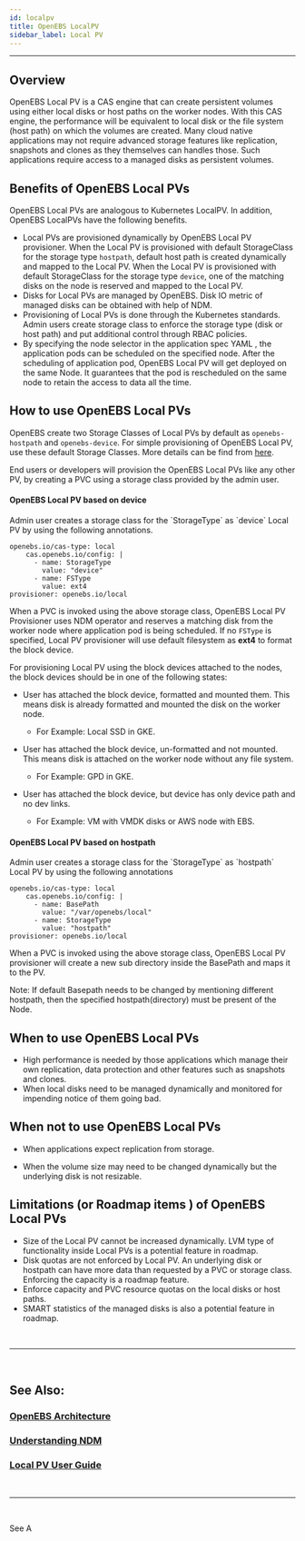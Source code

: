 ```yaml
---
id: localpv
title: OpenEBS LocalPV
sidebar_label: Local PV
---
```

------



## Overview

OpenEBS Local PV is a CAS engine that can create persistent volumes using either local disks or host paths on the worker nodes. With this CAS engine, the performance will be equivalent to local disk or the file system (host path) on which the volumes are created. Many cloud native applications may not require advanced storage features like replication, snapshots and clones as they themselves can handles those. Such applications require access to a managed disks as persistent volumes. 



## Benefits of OpenEBS Local PVs

OpenEBS Local PVs are analogous to Kubernetes LocalPV. In addition, OpenEBS LocalPVs have the following benefits.

- Local PVs are provisioned dynamically by OpenEBS Local PV provisioner. When the Local PV is provisioned with default StorageClass for the storage type `hostpath`, default host path is created dynamically and mapped to the Local PV. When the Local PV is provisioned with default StorageClass for the  storage type `device`, one of the  matching disks on the node is reserved and mapped to the Local PV.
- Disks for Local PVs are managed by OpenEBS. Disk IO metric of managed disks can be obtained with help of NDM.
- Provisioning of Local PVs is done through the Kubernetes standards. Admin users create storage class to enforce the storage type (disk or host path) and put additional control through RBAC policies.
- By specifying the node selector in the application spec YAML , the application pods can be scheduled on the specified node. After the scheduling of application pod, OpenEBS Local PV will get deployed on the same Node. It guarantees that the pod is rescheduled on the same node to retain the access to data all the time.



## How to use OpenEBS Local PVs

OpenEBS create two Storage Classes of Local PVs by default as `openebs-hostpath` and `openebs-device`. For simple provisioning of OpenEBS Local PV, use these default Storage Classes. More details can be find from [here](/docs/next/uglocalpv.html).   

End users or developers will provision the OpenEBS Local PVs like any other PV, by creating a PVC using a storage class provided by the admin user. 

<h4><a class="anchor" aria-hidden="true" id="openebs-localpv-device"></a>OpenEBS Local PV based on device</h4>
Admin user creates a storage class for the `StorageType` as `device` Local PV by using the following annotations.

```
openebs.io/cas-type: local
    cas.openebs.io/config: |
      - name: StorageType
        value: "device"
      - name: FSType
        value: ext4
provisioner: openebs.io/local
```

When a PVC is invoked using the above storage class, OpenEBS Local PV Provisioner uses NDM operator and reserves a matching disk from the worker node where application pod is being scheduled. If no `FSType` is specified, Local PV provisioner will use default filesystem as **ext4** to format the block device.

For provisioning Local PV using the block devices attached to the nodes, the block devices should be in one of the following states:

- User has attached the block device, formatted and mounted them. This means disk is already formatted and mounted the disk on the worker node.

  - For Example: Local SSD in GKE.

- User has attached the block device, un-formatted and not mounted. This means disk is attached on the worker node without any file system.

  - For Example: GPD in GKE.

- User has attached the block device, but device has only device path and no dev links.

  - For Example: VM with VMDK disks or AWS node with EBS.


<h4><a class="anchor" aria-hidden="true" id="openebs-localpv-hostpath"></a>OpenEBS Local PV based on hostpath</h4>
Admin user creates a storage class for the `StorageType` as `hostpath` Local PV by using the following annotations

```
openebs.io/cas-type: local
    cas.openebs.io/config: |
      - name: BasePath
        value: "/var/openebs/local"
      - name: StorageType
        value: "hostpath"
provisioner: openebs.io/local
```

When a PVC is invoked using the above storage class, OpenEBS Local PV  provisioner will create a new sub directory inside the BasePath and maps it to the PV.

Note: If default Basepath needs to be changed by mentioning different hostpath, then the specified hostpath(directory) must be present of the Node.  



## When to use OpenEBS Local PVs

- High performance is needed by those applications which manage their own replication, data protection and other features such as snapshots and clones.
- When local disks need to be managed dynamically and monitored for impending notice of them going bad.



## When not to use OpenEBS Local PVs

- When applications expect replication from storage.

- When the volume size may need to be changed dynamically but the underlying disk is not resizable. 

  

## Limitations (or Roadmap items ) of OpenEBS Local PVs

- Size of the Local PV cannot be increased dynamically. LVM type of functionality inside Local PVs is a potential feature in roadmap.
- Disk quotas are not enforced by Local PV. An underlying disk or hostpath can have more data than requested by a PVC or storage class. Enforcing the capacity is a roadmap feature.
- Enforce capacity and PVC resource quotas on the local disks or host paths.
- SMART statistics of the managed disks is also a potential feature in roadmap.

<br>

<hr>
<br>

## See Also:

### [OpenEBS Architecture](/docs/next/architecture.html)

### [Understanding NDM](/docs/next/ndm.html)

### [Local PV User Guide](/docs/next/uglocalpv.html)

<br>

<hr>

<br>



See A

<!-- Hotjar Tracking Code for https://docs.openebs.io -->
<script>
   (function(h,o,t,j,a,r){
       h.hj=h.hj||function(){(h.hj.q=h.hj.q||[]).push(arguments)};
       h._hjSettings={hjid:785693,hjsv:6};
       a=o.getElementsByTagName('head')[0];
       r=o.createElement('script');r.async=1;
       r.src=t+h._hjSettings.hjid+j+h._hjSettings.hjsv;
       a.appendChild(r);
   })(window,document,'https://static.hotjar.com/c/hotjar-','.js?sv=');
</script>


<!-- Global site tag (gtag.js) - Google Analytics -->
<script async src="https://www.googletagmanager.com/gtag/js?id=UA-92076314-12"></script>
<script>
  window.dataLayer = window.dataLayer || [];
  function gtag(){dataLayer.push(arguments);}
  gtag('js', new Date());

  gtag('config', 'UA-92076314-12');
</script>
